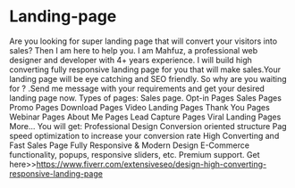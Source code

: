 # Landing-page
Are you looking for super landing page that will convert your visitors into sales?  Then I am here to help you.   I am Mahfuz, a professional web designer and developer with 4+ years experience. I will build high converting fully responsive landing page for you that will make sales.Your landing page will be eye catching and SEO friendly. So why are you waiting for ? .Send me message with your requirements and get your desired landing page now.  Types of pages:   Sales page. Opt-in Pages Sales Pages Promo Pages Download Pages Video Landing Pages Thank You Pages Webinar Pages About Me Pages Lead Capture Pages Viral Landing Pages More...   You will get:  Professional Design Conversion oriented structure Pag speed optimization to increase your conversion rate High Converting and Fast Sales Page Fully Responsive &amp; Modern Design E-Commerce functionality, popups, responsive sliders, etc. Premium support.  Get here>>https://www.fiverr.com/extensiveseo/design-high-converting-responsive-landing-page

